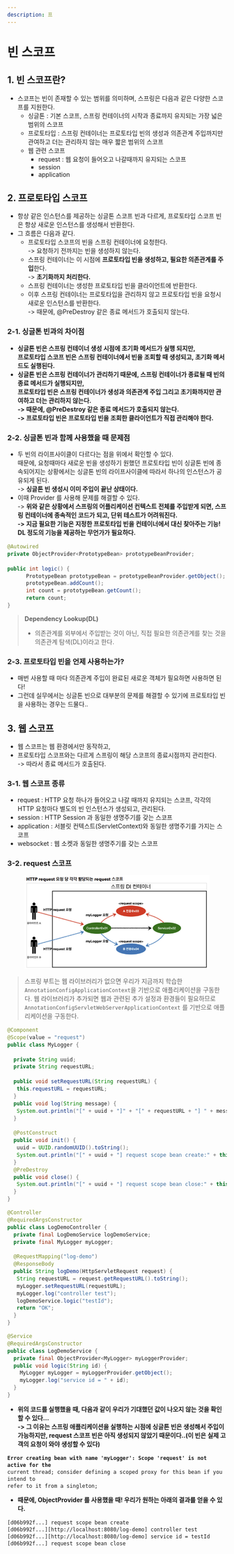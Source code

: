 ```yaml
---
description: 프
---
```


# 빈 스코프

## 1. 빈 스코프란?&#x20;

* 스코프는 빈이 존재할 수 있는 범위를 의미하며, 스프링은 다음과 같은 다양한 스코프를 지원한다.&#x20;
  * 싱글톤 : 기본 스코프, 스프링 컨테이너의 시작과 종료까지 유지되는 가장 넓은 범위의 스코프
  * 프로토타입 : 스프링 컨테이너는 프로토타입 빈의 생성과 의존관계 주입까지만 관여하고 더는 관리하지 않는 매우 짧은 범위의 스코프
  * 웹 관련 스코프&#x20;
    * request : 웹 요청이 들어오고 나갈때까지 유지되는 스코프
    * session
    * application

## 2. 프로토타입 스코프

* 항상 같은 인스턴스를 제공하는 싱글톤 스코프 빈과 다르게, 프로토타입 스코프 빈은 항상 새로운 인스턴스를 생성해서 반환한다.&#x20;
* 그 흐름은 다음과 같다.
  * 프로토타입 스코프의 빈을 스프링 컨테이너에 요청한다. \
    \-> 요청하기 전까지는 빈을 생성하지 않는다.&#x20;
  * 스프링 컨테이너는 이 시점에 **프로토타입 빈을 생성하고, 필요한 의존관계를 주입**한다.\
    \-> **초기화까지 처리한다.**
  * 스프링 컨테이너는 생성한 프로토타입 빈을 클라이언트에 반환한다.&#x20;
  * 이후 스프링 컨테이너는 프로토타입을 관리하지 않고 프로토타입 빈을 요청시 새로운 인스턴스를 반환한다. \
    \-> 때문에, @PreDestroy 같은 종료 메서드가 호출되지 않는다.&#x20;

### 2-1. 싱글톤 빈과의 차이점

* **싱글톤 빈은 스프링 컨테이너 생성 시점에 초기화 메서드가 실행 되지만,** \
  **프로토타입 스코프 빈은 스프링 컨테이너에서 빈을 조회할 때 생성되고, 초기화 메서드도 실행된다.**
* **싱글톤 빈은 스프링 컨테이너가 관리하기 때문에, 스프링 컨테이너가 종료될 때 빈의 종료 메서드가 실행되지만,** \
  **프로토타입 빈은 스프링 컨테이너가 생성과 의존관계 주입 그리고 초기화까지만 관여하고 더는 관리하지 않는다.** \
  **-> 때문에, @PreDestroy 같은 종료 메서드가 호출되지 않는다.** \
  **-> 프로토타입 빈은 프로토타입 빈을 조회한 클라이언트가 직접 관리해야 한다.**&#x20;

### 2-2. 싱글톤 빈과 함께 사용했을 때 문제점

* 두 빈의 라이프사이클이 다르다는 점을 위에서 확인할 수 있다. \
  때문에, 요청때마다 새로운 빈을 생성하기 원했던 프로토타입 빈이 싱글톤 빈에 종속되어지는 상황에서는 싱글톤 빈의 라이프사이클에 따라서 하나의 인스턴스가 공유되게 된다. \
  \-> **싱글톤 빈 생성시 이미 주입이 끝난 상태이다.**&#x20;
* 이때 Provider 를 사용해 문제를 해결할 수 있다. \
  \-> **위와 같은 상황에서 스프링의 어플리케이션 컨텍스트 전체를 주입받게 되면, 스프링 컨테이너에 종속적인 코드가 되고, 단위 테스트가 어려워진다.** \
  **-> 지금 필요한 기능은 지정한 프로토타입 빈을 컨테이너에서 대신 찾아주는 기능! DL 정도의 기능을 제공하는 무언가가 필요하다.**&#x20;

```java
@Autowired
private ObjectProvider<PrototypeBean> prototypeBeanProvider;
  
public int logic() {
      PrototypeBean prototypeBean = prototypeBeanProvider.getObject();
      prototypeBean.addCount();
      int count = prototypeBean.getCount();
      return count;
}
```

> **Dependency Lookup(DL)**
>
> * 의존관계를 외부에서 주입받는 것이 아닌, 직접 필요한 의존관계를 찾는 것을 의존관계 탐색(DL)이라고 한다.&#x20;

### 2-3. 프로토타입 빈을 언제 사용하는가?

* 매번 사용할 때 마다 의존관계 주입이 완료된 새로운 객체가 필요하면 사용하면 된다!
* 그런데 실무에서는 싱글톤 빈으로 대부분의 문제를 해결할 수 있기에 프로토타입 빈을 사용하는 경우는 드물다..

## 3. 웹 스코프

* 웹 스코프는 웹 환경에서만 동작하고,&#x20;
* 프로토타입 스코프와는 다르게 스프링이 해당 스코프의 종료시점까지 관리한다. \
  \-> 따라서 종료 메서드가 호출된다.

### 3-1. 웹 스코프 종류

* request : HTTP 요청 하나가 들어오고 나갈 때까지 유지되는 스코프, 각각의 HTTP 요청마다 별도의 빈 인스턴스가 생성되고, 관리된다.
* session : HTTP Session 과 동일한 생명주기를 갖는 스코프
* application : 서블릿 컨텍스트(ServletContext)와 동일한 생명주기를 가지는 스코프&#x20;
* websocket : 웹 소켓과 동일한 생명주기를 갖는 스코프

### 3-2. request 스코프&#x20;

<figure><img src="../../.gitbook/assets/image (2) (1) (1) (1).png" alt=""><figcaption></figcaption></figure>

> 스프링 부트는 웹 라이브러리가 없으면 우리가 지금까지 학습한 `AnnotationConfigApplicationContext`을 기반으로 애플리케이션을 구동한다. 웹 라이브러리가 추가되면 웹과 관련된 추가 설정과 환경들이 필요하므로 `AnnotationConfigServletWebServerApplicationContext` 를 기반으로 애플리케이션을 구동한다.

```java
@Component
@Scope(value = "request")
public class MyLogger {

  private String uuid;
  private String requestURL;
  
  public void setRequestURL(String requestURL) {
   this.requestURL = requestURL;
  }
  public void log(String message) {
   System.out.println("[" + uuid + "]" + "[" + requestURL + "] " + message);
  }
 
  @PostConstruct
  public void init() {
   uuid = UUID.randomUUID().toString();
   System.out.println("[" + uuid + "] request scope bean create:" + this);
  }
  @PreDestroy
  public void close() {
   System.out.println("[" + uuid + "] request scope bean close:" + this);
  }
}
```

```java
@Controller
@RequiredArgsConstructor
public class LogDemoController {
  private final LogDemoService logDemoService;
  private final MyLogger myLogger;
 
  @RequestMapping("log-demo")
  @ResponseBody
  public String logDemo(HttpServletRequest request) {
   String requestURL = request.getRequestURL().toString();
   myLogger.setRequestURL(requestURL);
   myLogger.log("controller test");
   logDemoService.logic("testId");
   return "OK";
  }
}
```

```java
@Service
@RequiredArgsConstructor
public class LogDemoService {
  private final ObjectProvider<MyLogger> myLoggerProvider;
  public void logic(String id) {
    MyLogger myLogger = myLoggerProvider.getObject();
    myLogger.log("service id = " + id);
  }
}

```

* **위의 코드를 실행했을 때, 다음과 같이 우리가 기대했던 값이 나오지 않는 것을 확인할 수 있다...**\
  **-> 그 이유는 스프링 애플리케이션을 실행하는 시점에 싱글톤 빈은 생성해서 주입이 가능하지만,  request 스코프 빈은 아직 생성되지 않았기 때문이다..(이 빈은 실제 고객의 요청이 와야 생성할 수 있다)**

<pre><code><strong>Error creating bean with name 'myLogger': Scope 'request' is not active for the 
</strong>current thread; consider defining a scoped proxy for this bean if you intend to 
refer to it from a singleton;
</code></pre>

* **때문에, ObjectProvider 를 사용했을 때! 우리가 원하는 아래의 결과를 얻을 수 있다.**

```
[d06b992f...] request scope bean create
[d06b992f...][http://localhost:8080/log-demo] controller test
[d06b992f...][http://localhost:8080/log-demo] service id = testId
[d06b992f...] request scope bean close
```
